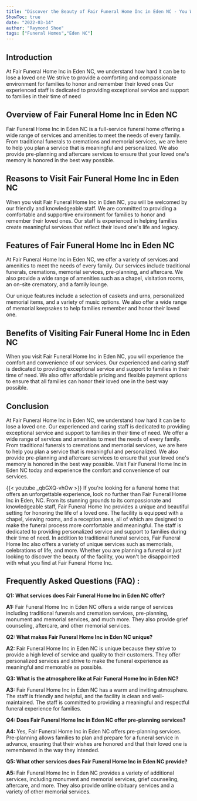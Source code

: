 ```yaml
---
title: "Discover the Beauty of Fair Funeral Home Inc in Eden NC - You Won't Believe What You See!"
ShowToc: true 
date: "2022-03-14"
author: "Raymond Shoe" 
tags: ["Funeral Homes","Eden NC"]
---
```

## Introduction

At Fair Funeral Home Inc in Eden NC, we understand how hard it can be to lose a loved one We strive to provide a comforting and compassionate environment for families to honor and remember their loved ones Our experienced staff is dedicated to providing exceptional service and support to families in their time of need 

## Overview of Fair Funeral Home Inc in Eden NC 

Fair Funeral Home Inc in Eden NC is a full-service funeral home offering a wide range of services and amenities to meet the needs of every family. From traditional funerals to cremations and memorial services, we are here to help you plan a service that is meaningful and personalized. We also provide pre-planning and aftercare services to ensure that your loved one's memory is honored in the best way possible. 

## Reasons to Visit Fair Funeral Home Inc in Eden NC

When you visit Fair Funeral Home Inc in Eden NC, you will be welcomed by our friendly and knowledgeable staff. We are committed to providing a comfortable and supportive environment for families to honor and remember their loved ones. Our staff is experienced in helping families create meaningful services that reflect their loved one's life and legacy. 

## Features of Fair Funeral Home Inc in Eden NC 

At Fair Funeral Home Inc in Eden NC, we offer a variety of services and amenities to meet the needs of every family. Our services include traditional funerals, cremations, memorial services, pre-planning, and aftercare. We also provide a wide range of amenities such as a chapel, visitation rooms, an on-site crematory, and a family lounge. 

Our unique features include a selection of caskets and urns, personalized memorial items, and a variety of music options. We also offer a wide range of memorial keepsakes to help families remember and honor their loved one. 

## Benefits of Visiting Fair Funeral Home Inc in Eden NC 

When you visit Fair Funeral Home Inc in Eden NC, you will experience the comfort and convenience of our services. Our experienced and caring staff is dedicated to providing exceptional service and support to families in their time of need. We also offer affordable pricing and flexible payment options to ensure that all families can honor their loved one in the best way possible. 

## Conclusion 

At Fair Funeral Home Inc in Eden NC, we understand how hard it can be to lose a loved one. Our experienced and caring staff is dedicated to providing exceptional service and support to families in their time of need. We offer a wide range of services and amenities to meet the needs of every family. From traditional funerals to cremations and memorial services, we are here to help you plan a service that is meaningful and personalized. We also provide pre-planning and aftercare services to ensure that your loved one's memory is honored in the best way possible. Visit Fair Funeral Home Inc in Eden NC today and experience the comfort and convenience of our services.

{{< youtube _qbGXQ-vhOw >}} 
If you're looking for a funeral home that offers an unforgettable experience, look no further than Fair Funeral Home Inc in Eden, NC. From its stunning grounds to its compassionate and knowledgeable staff, Fair Funeral Home Inc provides a unique and beautiful setting for honoring the life of a loved one. The facility is equipped with a chapel, viewing rooms, and a reception area, all of which are designed to make the funeral process more comfortable and meaningful. The staff is dedicated to providing personalized service and support to families during their time of need. In addition to traditional funeral services, Fair Funeral Home Inc also offers a variety of unique services such as memorials, celebrations of life, and more. Whether you are planning a funeral or just looking to discover the beauty of the facility, you won't be disappointed with what you find at Fair Funeral Home Inc.

## Frequently Asked Questions (FAQ) :
**Q1: What services does Fair Funeral Home Inc in Eden NC offer?**

**A1:** Fair Funeral Home Inc in Eden NC offers a wide range of services including traditional funerals and cremation services, pre-planning, monument and memorial services, and much more. They also provide grief counseling, aftercare, and other memorial services. 

**Q2: What makes Fair Funeral Home Inc in Eden NC unique?**

**A2:** Fair Funeral Home Inc in Eden NC is unique because they strive to provide a high level of service and quality to their customers. They offer personalized services and strive to make the funeral experience as meaningful and memorable as possible. 

**Q3: What is the atmosphere like at Fair Funeral Home Inc in Eden NC?**

**A3:** Fair Funeral Home Inc in Eden NC has a warm and inviting atmosphere. The staff is friendly and helpful, and the facility is clean and well-maintained. The staff is committed to providing a meaningful and respectful funeral experience for families. 

**Q4: Does Fair Funeral Home Inc in Eden NC offer pre-planning services?**

**A4:** Yes, Fair Funeral Home Inc in Eden NC offers pre-planning services. Pre-planning allows families to plan and prepare for a funeral service in advance, ensuring that their wishes are honored and that their loved one is remembered in the way they intended. 

**Q5: What other services does Fair Funeral Home Inc in Eden NC provide?**

**A5:** Fair Funeral Home Inc in Eden NC provides a variety of additional services, including monument and memorial services, grief counseling, aftercare, and more. They also provide online obituary services and a variety of other memorial services.



